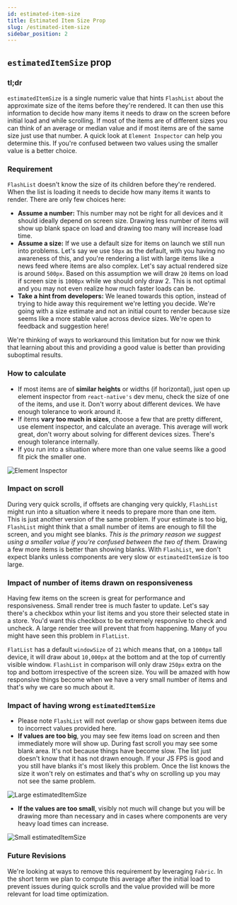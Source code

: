 ```yaml
---
id: estimated-item-size
title: Estimated Item Size Prop
slug: /estimated-item-size
sidebar_position: 2
---
```


## `estimatedItemSize` prop

### tl;dr

`estimatedItemSize` is a single numeric value that hints `FlashList` about the approximate size of the items before they're rendered. It can then use this information to decide how many items it needs to draw on the screen before initial load and while scrolling. If most of the items are of different sizes you can think of an average or median value and if most items are of the same size just use that number. A quick look at `Element Inspector` can help you determine this. If you're confused between two values using the smaller value is a better choice.

### Requirement

`FlashList` doesn't know the size of its children before they're rendered. When the list is loading it needs to decide how many items it wants to render. There are only few choices here:

- **Assume a number:** This number may not be right for all devices and it should ideally depend on screen size. Drawing less number of items will show up blank space on load and drawing too many will increase load time.
- **Assume a size:** If we use a default size for items on launch we still nun into problems. Let's say we use `50px` as the default, with you having no awareness of this, and you're rendering a list with large items like a news feed where items are also complex. Let's say actual rendered size is around `500px`. Based on this assumption we will draw `20` items on load if screen size is `1000px` while we should only draw 2. This is not optimal and you may not even realize how much faster loads can be.
- **Take a hint from developers:** We leaned towards this option, instead of trying to hide away this requirement we're letting you decide. We're going with a size estimate and not an initial count to render because size seems like a more stable value across device sizes. We're open to feedback and suggestion here!

We're thinking of ways to workaround this limitation but for now we think that learning about this and providing a good value is better than providing suboptimal results.

### How to calculate

- If most items are of **similar heights** or widths (if horizontal), just open up element inspector from `react-native's` dev menu, check the size of one of the items, and use it. Don't worry about different devices. We have enough tolerance to work around it.
- If items **vary too much in sizes**, choose a few that are pretty different, use element inspector, and calculate an average. This average will work great, don't worry about solving for different devices sizes. There's enough tolerance internally.
- If you run into a situation where more than one value seems like a good fit pick the smaller one.

![Element Inspector](https://user-images.githubusercontent.com/7811728/159806998-ce6b0c27-576c-4fe1-8170-cfa23788cfae.png)


### Impact on scroll

During very quick scrolls, if offsets are changing very quickly, `FlashList` might run into a situation where it needs to prepare more than one item. This is just another version of the same problem. If your estimate is too big, `FlashList` might think that a small number of items are enough to fill the screen, and you might see blanks. _This is the primary reason we suggest using a smaller value if you're confused between the two of them._ Drawing a few more items is better than showing blanks. With `FlashList`, we don't expect blanks unless components are very slow or `estimatedItemSize` is too large.

### Impact of number of items drawn on responsiveness

Having few items on the screen is great for performance and responsiveness. Small render tree is much faster to update. Let's say there's a checkbox wthin your list items and you store their selected state in a store. You'd want this checkbox to be extremely responsive to check and uncheck. A large render tree will prevent that from happening. Many of you might have seen this problem in `FlatList`.

`FlatList` has a default `windowSize` of `21` which means that, on a `1000px` tall device, it will draw about `10,000px` at the bottom and at the top of currently visible window. `FlashList` in comparison will only draw `250px` extra on the top and bottom irrespective of the screen size. You will be amazed with how responsive things become when we have a very small number of items and that's why we care so much about it.

### Impact of having wrong `estimatedItemSize`

- Please note `FlashList` will not overlap or show gaps between items due to incorrect values provided here.
- **If values are too big**, you may see few items load on screen and then immediately more will show up. During fast scroll you may see some blank area. It's not because things have become slow. The list just doesn't know that it has not drawn enough. If your JS FPS is good and you still have blanks it's most likely this problem. Once the list knows the size it won't rely on estimates and that's why on scrolling up you may not see the same problem.

![Large estimatedItemSize](https://user-images.githubusercontent.com/7811728/159801541-5540820d-4d90-491d-9645-dd43b684c437.png)

- **If the values are too small**, visibly not much will change but you will be drawing more than necessary and in cases where components are very heavy load times can increase.

![Small estimatedItemSize](https://user-images.githubusercontent.com/7811728/159801594-51a26edc-8f5b-4fb5-a268-c138b525bd3c.png)

### Future Revisions

We're looking at ways to remove this requirement by leveraging `Fabric`. In the short term we plan to compute this average after the initial load to prevent issues during quick scrolls and the value provided will be more relevant for load time optimization.
